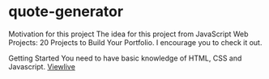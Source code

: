 # quote-generator
Motivation for this project
The idea for this project from JavaScript Web Projects: 20 Projects to Build Your Portfolio. I encourage you to check it out.

Getting Started
You need to have basic knowledge of HTML, CSS and Javascript.
<a href='https://sahilaghara1911.github.io/quote-generator/'> Viewlive </a>
